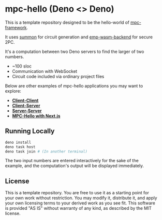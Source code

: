 # mpc-hello (Deno <> Deno)

This is a template repository designed to be the hello-world of
[mpc-framework](https://github.com/voltrevo/mpc-framework).

It uses [summon](https://github.com/voltrevo/summon) for circuit generation and
[emp-wasm-backend](https://github.com/voltrevo/emp-wasm-backend) for secure 2PC.

It's a computation between two Deno servers to find the larger of two numbers.

- ~100 sloc
- Communication with WebSocket
- Circuit code included via ordinary project files

Below are other examples of mpc-hello applications you may want to explore:

- [**Client-Client**](../client-client)
- [**Client-Server**](../client-server)
- [**Server-Server**](../server-server)
- [**MPC-Hello with Next.js**](../next-js)

## Running Locally

```sh
deno install
deno task host
deno task join # (In another terminal)
```

The two input numbers are entered interactively for the sake of the example, and
the computation's output will be displayed immediately.

## License

This is a template repository. You are free to use it as a starting point for
your own work without restriction. You may modify it, distribute it, and apply
your own licensing terms to your derived work as you see fit. This software is
provided "AS IS" without warranty of any kind, as described by the MIT license.
